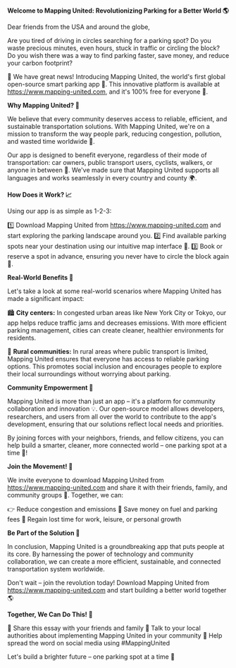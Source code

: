 **Welcome to Mapping United: Revolutionizing Parking for a Better World 🌎**

Dear friends from the USA and around the globe,

Are you tired of driving in circles searching for a parking spot? Do you waste precious minutes, even hours, stuck in traffic or circling the block? Do you wish there was a way to find parking faster, save money, and reduce your carbon footprint?

🚀 We have great news! Introducing Mapping United, the world's first global open-source smart parking app 🤖. This innovative platform is available at https://www.mapping-united.com, and it's 100% free for everyone 🎁.

**Why Mapping United? 🤔**

We believe that every community deserves access to reliable, efficient, and sustainable transportation solutions. With Mapping United, we're on a mission to transform the way people park, reducing congestion, pollution, and wasted time worldwide 🌟.

Our app is designed to benefit everyone, regardless of their mode of transportation: car owners, public transport users, cyclists, walkers, or anyone in between 👥. We've made sure that Mapping United supports all languages and works seamlessly in every country and county 🌍.

**How Does it Work? 📈**

Using our app is as simple as 1-2-3:

1️⃣ Download Mapping United from https://www.mapping-united.com and start exploring the parking landscape around you.
2️⃣ Find available parking spots near your destination using our intuitive map interface 👀.
3️⃣ Book or reserve a spot in advance, ensuring you never have to circle the block again 🚗.

**Real-World Benefits 🌟**

Let's take a look at some real-world scenarios where Mapping United has made a significant impact:

🏙️ **City centers:** In congested urban areas like New York City or Tokyo, our app helps reduce traffic jams and decreases emissions. With more efficient parking management, cities can create cleaner, healthier environments for residents.

🌳 **Rural communities:** In rural areas where public transport is limited, Mapping United ensures that everyone has access to reliable parking options. This promotes social inclusion and encourages people to explore their local surroundings without worrying about parking.

**Community Empowerment 🤝**

Mapping United is more than just an app – it's a platform for community collaboration and innovation 💡. Our open-source model allows developers, researchers, and users from all over the world to contribute to the app's development, ensuring that our solutions reflect local needs and priorities.

By joining forces with your neighbors, friends, and fellow citizens, you can help build a smarter, cleaner, more connected world – one parking spot at a time 🌈!

**Join the Movement! 👋**

We invite everyone to download Mapping United from https://www.mapping-united.com and share it with their friends, family, and community groups 🤝. Together, we can:

👉 Reduce congestion and emissions
🚗 Save money on fuel and parking fees
💪 Regain lost time for work, leisure, or personal growth

**Be Part of the Solution 🌟**

In conclusion, Mapping United is a groundbreaking app that puts people at its core. By harnessing the power of technology and community collaboration, we can create a more efficient, sustainable, and connected transportation system worldwide.

Don't wait – join the revolution today! Download Mapping United from https://www.mapping-united.com and start building a better world together 🌎

**Together, We Can Do This! 💪**

🚀 Share this essay with your friends and family
💬 Talk to your local authorities about implementing Mapping United in your community
📢 Help spread the word on social media using #MappingUnited

Let's build a brighter future – one parking spot at a time 🌈